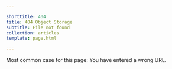 ```yaml
---

shorttitle: 404
title: 404 Object Storage
subtitle: File not found
collection: articles
template: page.html

---
```


<p class="type-l type-serif type-italic read-xl">Most common case for this page: You have entered a wrong URL.</p>

